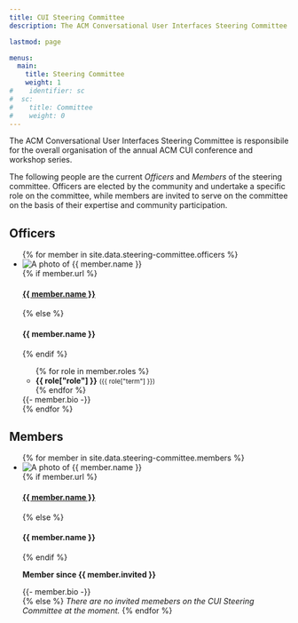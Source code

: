 ```yaml
---
title: CUI Steering Committee
description: The ACM Conversational User Interfaces Steering Committee are responsibile for the overall organisation of the CUI conference and workshop series.

lastmod: page

menus:
  main:
    title: Steering Committee
    weight: 1
#    identifier: sc
#  sc:
#    title: Committee
#    weight: 0
---
```


The ACM Conversational User Interfaces Steering Committee is responsibile for the overall organisation of the annual ACM CUI conference and workshop series.

The following people are the current _Officers_ and _Members_ of the steering committee. Officers are elected by the community and undertake a specific role on the committee, while members are invited to serve on the committee on the basis of their expertise and community participation.

## Officers

<ul class="list-unstyled">
	{% for member in site.data.steering-committee.officers %}
		<li class="d-flex flex-md-row flex-column my-5">
			<div class="flex-shrink-0">
				<img src="{{ member.photo | relative_url }}" class="profile-photo mr-md-3 mb-md-0 mb-3 rounded-circle shadow" alt="A photo of {{ member.name }}" title="{{ member.name }}">
			</div>
			<div class="flex-grow-1 ms-md-3">
				{% if member.url %}
					<h4 class="mt-0 mb-1"><a href="{{ member.url }}" title="Go to {{ member.name }}'s website" target="_blank">{{ member.name }}</a></h4>
				{% else %}
					<h4 class="mt-0 mb-1">{{ member.name }}</h4>
				{% endif %}
				<ul class="list-unstyled mb-2">
					{% for role in member.roles %}
						<li>
							<strong>{{ role["role"] }}</strong> <small>({{ role["term"] }})</small>
						</li>
					{% endfor %}
				</ul>
				{{- member.bio -}}
			</div>
		</li>
	{% endfor %}
</ul>

## Members

<ul class="list-unstyled">
	{% for member in site.data.steering-committee.members %}
		<li class="d-flex flex-md-row flex-column my-5">
			<div class="flex-shrink-0">
				<img src="{{ member.photo | relative_url }}" class="profile-photo mr-md-3 mb-md-0 mb-3 rounded-circle shadow" alt="A photo of {{ member.name }}" title="{{ member.name }}">
			</div>
			<div class="flex-grow-1 ms-md-3">
				{% if member.url %}
					<h4 class="mt-0 mb-1"><a href="{{ member.url }}" title="Go to {{ member.name }}'s website" target="_blank">{{ member.name }}</a></h4>
				{% else %}
					<h4 class="mt-0 mb-1">{{ member.name }}</h4>
				{% endif %}
				<p>
					<strong>Member since {{ member.invited }}</strong>
				</p>
				{{- member.bio -}}
			</div>
		</li>
	{% else %}
		<em>There are no invited memebers on the CUI Steering Committee at the moment.</em>
	{% endfor %}
</ul>
